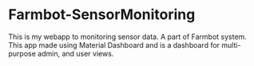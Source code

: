 # Farmbot-SensorMonitoring
This is my webapp to monitoring sensor data. A part of Farmbot system. This app made using Material Dashboard and is a dashboard for multi-purpose admin, and user views.
